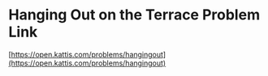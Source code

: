 # Hanging Out on the Terrace Problem Link
[https://open.kattis.com/problems/hangingout](https://open.kattis.com/problems/hangingout)